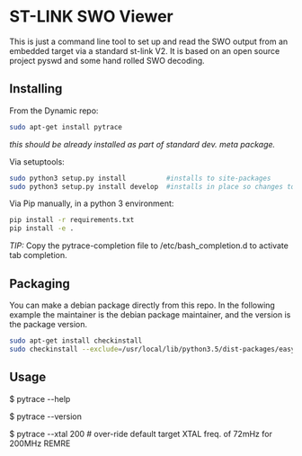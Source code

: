 ST-LINK SWO Viewer
==================

This is just a command line tool to set up and read the SWO output
from an embedded target via a standard st-link V2.  It is based on an
open source project pyswd and some hand rolled SWO decoding.

## Installing
From the Dynamic repo:
```bash
sudo apt-get install pytrace
```
*this should be already installed as part of standard dev. meta package.*

Via setuptools:
```bash
sudo python3 setup.py install          #installs to site-packages
sudo python3 setup.py install develop  #installs in place so changes to source apply instantly
```

Via Pip manually, in a python 3 environment:
```bash
pip install -r requirements.txt
pip install -e .
```

*TIP:*  Copy the pytrace-completion file to /etc/bash_completion.d to
activate tab completion.


Packaging
---------
You can make a debian package directly from this repo.  In the
following example the maintainer is the debian package maintainer, and the
version is the package version.
```bash
sudo apt-get install checkinstall
sudo checkinstall --exclude=/usr/local/lib/python3.5/dist-packages/easy-install.pth --pkgversion=1.0.0 --pkglicense=DCL --maintainer='pkraak@dynamiccontrols.com' --requires=pyswd -y python3 setup.py install
```

Usage
-----

$ pytrace --help
  
$ pytrace --version
  
$ pytrace --xtal 200   # over-ride default target XTAL freq. of 72mHz for 200MHz REMRE

